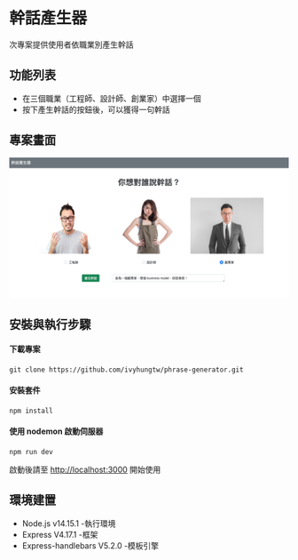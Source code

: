 # 幹話產生器

次專案提供使用者依職業別產生幹話

## 功能列表

- 在三個職業（工程師、設計師、創業家）中選擇一個
- 按下產生幹話的按鈕後，可以獲得一句幹話

## 專案畫面

![Home page](/public/photos/index.png)

## 安裝與執行步驟

#### 下載專案

```
git clone https://github.com/ivyhungtw/phrase-generator.git
```

#### 安裝套件

```
npm install
```

#### 使用 nodemon 啟動伺服器

```
npm run dev
```

啟動後請至 [http://localhost:3000](http://localhost:3000) 開始使用

## 環境建置

- Node.js v14.15.1 -執行環境
- Express V4.17.1 -框架
- Express-handlebars V5.2.0 -模板引擎
